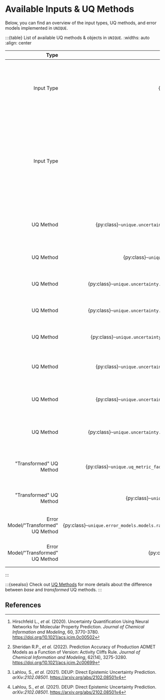 # Available Inputs & UQ Methods

Below, you can find an overview of the input types, UQ methods, and error models implemented in `UNIQUE`.

:::{table} List of available UQ methods & objects in `UNIQUE`.
:widths: auto
:align: center

|Type|Name|Description|Reference(s)|
|---:|---:|:----------|:-----------|
|Input Type|{py:class}`~unique.input_type.base.FeaturesInputType`|Data-based inputs - i.e., features that can be directly computed from/linked to the data. Features can be provided as a single value or as an array of values/features for each datapoint. Numerical features can contain integer-only (binary included) or real-valued (floats) values. Check out [Input Types Specification](../getting_started/prepare_data.md#input-types-specification).||
|Input Type|{py:class}`~unique.input_type.base.ModelInputType`|Model-based inputs - i.e., outputs associated with the original predictive model. Depending on the task (`problem_type`, either "classification" or "regression"), two types of model-based inputs can be provided: for classification tasks, the predicted main class probabilities (as a single value per datapoint); for regression tasks, either the individual ensemble member's predictions (as an array) or the pre-computed ensemble variance (as a single value) for each datapoint. Check out [Input Types Specification](../getting_started/prepare_data.md#input-types-specification).||
|UQ Method|{py:class}`~unique.uncertainty.model_based.ensemble_variance.EnsembleVariance`|Computes the variance of the ensemble's predictions. Either the individual ensemble member's predictions (as an array) or the pre-computed variance (as a single value) for each datapoint can be provided.||
|UQ Method|{py:class}`~unique.uncertainty.model_based.probability.Probability`|Returns the predicted primary class probability. Expects the predicted main class probability value as input, not the ensemble's (class) predictions.||
|UQ Method|{py:class}`~unique.uncertainty.data_based.distance_to_training.ManhattanDistance`|Returns the k-nearest neighbors from the training set in the corresponding feature(s) space using the Manhattan distance metric.||
|UQ Method|{py:class}`~unique.uncertainty.data_based.distance_to_training.EuclideanDistance`|Returns the k-nearest neighbors from the training set in the corresponding feature(s) space using the Euclidean distance metric.||
|UQ Method|{py:class}`~unique.uncertainty.data_based.distance_to_training.TanimotoDistance`|Returns the k-nearest neighbors from the training set in the corresponding feature(s) space using the Tanimoto distance metric.||
|UQ Method|{py:class}`~unique.uncertainty.data_based.kernel_density.GaussianEuclideanKDE`|Returns the kernel density estimation from the training set in the corresponding feature(s) space using the gaussian kernel and Euclidean distance metric.||
|UQ Method|{py:class}`~unique.uncertainty.data_based.kernel_density.GaussianManhattanKDE`|Returns the kernel density estimation from the training set in the corresponding feature(s) space using the gaussian kernel and Manhattan distance metric.||
|UQ Method|{py:class}`~unique.uncertainty.data_based.kernel_density.ExponentialManhattanKDE`|Returns the kernel density estimation from the training set in the corresponding feature(s) space using the exponential kernel and Manhattan distance metric.||
|"Transformed" UQ Method|{py:class}`~unique.uq_metric_factory.combinations.sum_of_variances.SumOfVariances`|Computes the sum of (computed) variances and distances converted to variances using the {py:func}`Calibrated Negative Log-Likelihood (CNLL) <unique.utils.uncertainty_utils.cnll>` method.|Hirschfeld _et al._ (2020) - Eq. 11 & 12[^hirschfeld2020]|
|"Transformed" UQ Method|{py:class}`~unique.uq_metric_factory.combinations.diffknn.DiffkNN`|Computes the absolute mean difference in predicted vs. target value for the k-nearest neighbors from the training set in the corresponding feature(s) space.|Sheridan _et al._ (2022)[^sheridan2022]|
|Error Model/"Transformed" UQ Method|{py:class}`~unique.error_models.models.random_forest_regressor.UniqueRandomForestRegressor`|Builds and trains a Random Forest regressor that predicts the pointwise prediction error.|Adapted from Lahlou _et al._ (2021)[^lahlou2021]|
|Error Model/"Transformed" UQ Method|{py:class}`~unique.error_models.models.LASSO.UniqueLASSO`|Builds and trains a LASSO regressor that predicts the pointwise prediction error.|Adapted from Lahlou _et al._ (2021)[^lahlou2021]|
:::

:::{seealso}
Check out [UQ Methods](overview.md#uq-methods) for more details about the difference between _base_ and _transformed_ UQ methods.
:::

## References

[^hirschfeld2020]: Hirschfeld L., _et al._ (2020). Uncertainty Quantification Using Neural Networks for Molecular Property Prediction. _Journal of Chemical Information and Modeling_, 60, 3770-3780. https://doi.org/10.1021/acs.jcim.0c00502
[^sheridan2022]: Sheridan R.P., _et al._ (2022). Prediction Accuracy of Production ADMET Models as a Function of Version: Activity Cliffs Rule. _Journal of Chemical Information and Modeling_, 62(14), 3275-3280. https://doi.org/10.1021/acs.jcim.2c00699
[^lahlou2021]: Lahlou, S., _et al._ (2021). DEUP: Direct Epistemic Uncertainty Prediction. _arXiv:2102.08501_. https://arxiv.org/abs/2102.08501v4
